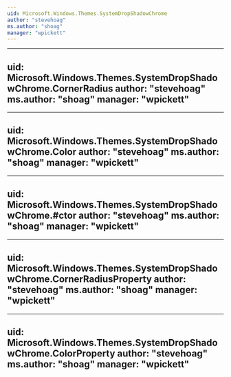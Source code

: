 ```yaml
---
uid: Microsoft.Windows.Themes.SystemDropShadowChrome
author: "stevehoag"
ms.author: "shoag"
manager: "wpickett"
---
```


---
uid: Microsoft.Windows.Themes.SystemDropShadowChrome.CornerRadius
author: "stevehoag"
ms.author: "shoag"
manager: "wpickett"
---

---
uid: Microsoft.Windows.Themes.SystemDropShadowChrome.Color
author: "stevehoag"
ms.author: "shoag"
manager: "wpickett"
---

---
uid: Microsoft.Windows.Themes.SystemDropShadowChrome.#ctor
author: "stevehoag"
ms.author: "shoag"
manager: "wpickett"
---

---
uid: Microsoft.Windows.Themes.SystemDropShadowChrome.CornerRadiusProperty
author: "stevehoag"
ms.author: "shoag"
manager: "wpickett"
---

---
uid: Microsoft.Windows.Themes.SystemDropShadowChrome.ColorProperty
author: "stevehoag"
ms.author: "shoag"
manager: "wpickett"
---
